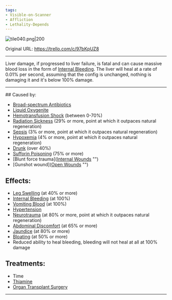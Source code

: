 ```yaml
---
tags:
- Visible-on-Scanner
- Affliction
- Lethality-Depends
---
```


![tile040.png\|200](/Torso/Liver%20Damage%20-%20Attachments/6718845db30472d958dd7b2b.png)

Original URL: https://trello.com/c/97bKpUZ8

---

Liver damage, if progressed to liver failure, is fatal and can cause massive blood loss in the form of [Internal Bleeding](Internal%20Bleeding.md). The liver will heal at a rate of 0.01% per second, assuming that the config is unchanged, nothing is damaging it and it's below 100% damage.

---

\## Caused by:

- [Broad-spectrum Antibiotics](../Items/Broad-spectrum%20Antibiotics.md)
- [Liquid Oxygenite](../Items/Liquid%20Oxygenite.md)
- [Hemotransfusion Shock](../Blood/Hemotransfusion%20Shock.md) (between 0-70%)
- [Radiation Sickness](Radiation%20Sickness.md) (29% or more, point at which it outpaces natural regeneration)
- [Sepsis](../Blood/Sepsis.md) (3% or more, point at which it outpaces natural regeneration)
- [Hypoxemia](../Blood/Hypoxemia.md) (4% or more, point at which it outpaces natural regeneration)
- [Drunk](../Head_Brain/Drunk.md) (over 40%)
- [Sufforin Poisoning](Sufforin%20Poisoning.md) (75% or more)
- [Blunt force trauma]([Internal Wounds](../Any%20bodypart/Internal%20Wounds.md) "‌")
- [Gunshot wound]([Open Wounds](../Any%20bodypart/Open%20Wounds.md) "‌")

## Effects:

- [Leg Swelling](../Symptoms/Leg%20Swelling.md) (at 40% or more)
- [Internal Bleeding](Internal%20Bleeding.md) (at 100%)
- [Vomiting Blood](../Symptoms/Vomiting%20Blood.md) (at 100%)
- [Hypertension](../Blood/Hypertension.md)
- [Neurotrauma](../Head_Brain/Neurotrauma.md) (at 80% or more, point at which it outpaces natural regeneration)
- [Abdominal Discomfort](../Symptoms/Abdominal%20Discomfort.md) (at 65% or more)
- [Jaundice](../Symptoms/Jaundice.md) (at 80% or more)
- [Bloating](../Symptoms/Bloating.md) (at 50% or more)
- Reduced ability to heal bleeding, bleeding will not heal at all at 100% damage

## Treatments:

- Time
- [Thiamine](../Items/Thiamine.md)
- [Organ Transplant Surgery](../Procedures/Organ%20Transplant%20Surgery.md)

---


